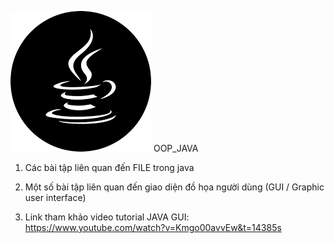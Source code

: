  ![alt tag](https://github.com/NguyenHuuNhan1912/NguyenHuuNhan1912/blob/main/i12.png) OOP_JAVA

1. Các bài tập liên quan đến FILE trong java

2. Một số bài tập liên quan đến giao diện đồ họa người dùng (GUI / Graphic user interface)

3. Link tham khảo video tutorial JAVA GUI: https://www.youtube.com/watch?v=Kmgo00avvEw&t=14385s
